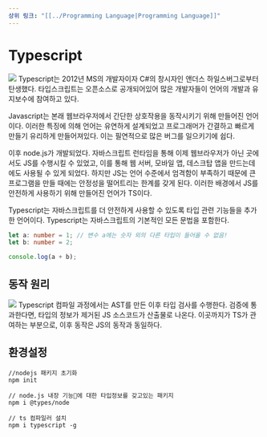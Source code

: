 ```yaml
---
상위 링크: "[[../Programming Language|Programming Language]]"
---
```

# Typescript
![](https://i.imgur.com/Mc7qhIs.png)
Typescript는 2012년 MS의 개발자이자 C#의 창시자인 앤더스 하일스버그로부터 탄생했다. 타입스크립트는 오픈소스로 공개되어있어 많은 개발자들이 언어의 개발과 유지보수에 참여하고 있다.

Javascript는 본래 웹브라우저에서 간단한 상호작용을 동작시키기 위해 만들어진 언어이다. 이러한 특징에 의해 언어는 유연하게 설계되었고 프로그래머가 간결하고 빠르게 만들기 유리하게 만들어져있다. 이는 필연적으로 많은 버그를 일으키기에 쉽다.

이후 node.js가 개발되었다. 자바스크립트 런타임을 통해 이제 웹브라우저가 아닌 곳에서도 JS를 수행시킬 수 있었고, 이를 통해 웹 서버, 모바일 앱, 데스크탑 앱을 만드는데에도 사용될 수 있게 되었다. 하지만 JS는 언어 수준에서 엄격함이 부족하기 때문에 큰 프로그램을 만들 때에는 안정성을 떨어트리는 한계를 갖게 된다. 이러한 배경에서 JS를 안전하게 사용하기 위해 만들어진 언어가 TS이다.

Typescript는 자바스크립트를 더 안전하게 사용할 수 있도록 타입 관련 기능들을 추가한 언어이다. Typescript는 자바스크립트의 기본적인 모든 문법을 포함한다.
```typescript
let a: number = 1; // 변수 a에는 숫자 외의 다른 타입이 들어올 수 없음!
let b: number = 2;

console.log(a + b);
```

## 동작 원리
![](https://i.imgur.com/GgFs576.png)
Typescript 컴파일 과정에서는 AST를 만든 이후 타입 검사를 수행한다. 검증에 통과한다면, 타입의 정보가 제거된 JS 소스코드가 산출물로 나온다. 이곳까지가 TS가 관여하는 부분으로, 이후 동작은 JS의 동작과 동일하다.

## 환경설정
```
//nodejs 패키지 초기화
npm init 

// node.js 내장 기능에 대한 타입정보를 갖고있는 패키지
npm i @types/node 

// ts 컴파일러 설치
npm i typescript -g
```